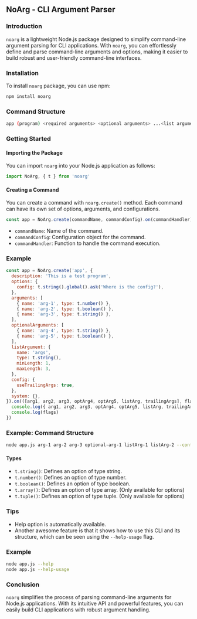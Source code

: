 ## NoArg - CLI Argument Parser

### Introduction

`noarg` is a lightweight Node.js package designed to simplify command-line argument parsing for CLI applications. With `noarg`, you can effortlessly define and parse command-line arguments and options, making it easier to build robust and user-friendly command-line interfaces.

### Installation

To install `noarg` package, you can use npm:

```bash
npm install noarg
```

### Command Structure

```sh
app (program) <required arguments> <optional arguments> ...<list arguments> [options]
```

### Getting Started

#### Importing the Package

You can import `noarg` into your Node.js application as follows:

```javascript
import NoArg, { t } from 'noarg'
```

#### Creating a Command

You can create a command with `noarg.create()` method. Each command can have its own set of options, arguments, and configurations.

```javascript
const app = NoArg.create(commandName, commandConfig).on(commandHandler)
```

- `commandName`: Name of the command.
- `commandConfig`: Configuration object for the command.
- `commandHandler`: Function to handle the command execution.

### Example

```javascript
const app = NoArg.create('app', {
  description: 'This is a test program',
  options: {
    config: t.string().global().ask('Where is the config?'),
  },
  arguments: [
    { name: 'arg-1', type: t.number() },
    { name: 'arg-2', type: t.boolean() },
    { name: 'arg-3', type: t.string() },
  ],
  optionalArguments: [
    { name: 'arg-4', type: t.string() },
    { name: 'arg-5', type: t.boolean() },
  ],
  listArgument: {
    name: 'args',
    type: t.string(),
    minLength: 1,
    maxLength: 3,
  },
  config: {
    useTrailingArgs: true,
  },
  system: {},
}).on(([arg1, arg2, arg3, optArg4, optArg5, listArg, trailingArgs], flags) => {
  console.log({ arg1, arg2, arg3, optArg4, optArg5, listArg, trailingArgs })
  console.log(flags)
})
```

### Example: Command Structure

```sh
node app.js arg-1 arg-2 arg-3 optional-arg-1 listArg-1 listArg-2 --config config.json
```

#### Types

- `t.string()`: Defines an option of type string.
- `t.number()`: Defines an option of type number.
- `t.boolean()`: Defines an option of type boolean.
- `t.array()`: Defines an option of type array. (Only available for options)
- `t.tuple()`: Defines an option of type tuple. (Only available for options)

### Tips

- Help option is automatically available.
- Another awesome feature is that it shows how to use this CLI and its structure, which can be seen using the `--help-usage` flag.

### Example

```sh
node app.js --help
node app.js --help-usage
```

### Conclusion

`noarg` simplifies the process of parsing command-line arguments for Node.js applications. With its intuitive API and powerful features, you can easily build CLI applications with robust argument handling.
